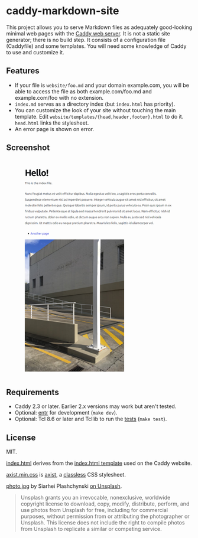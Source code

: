 # caddy-markdown-site

This project allows you to serve Markdown files as adequately good-looking
minimal web pages with the [Caddy web server](https://caddyserver.com/).  It is
not a static site generator; there is no build step.  It consists of a
configuration file (Caddyfile) and some templates.  You will need some
knowledge of Caddy to use and customize it.


## Features

* If your file is `website/foo.md` and your domain example.com, you will be
able to access the file as both example.com/foo.md and example.com/foo with
no extension.
* `index.md` serves as a directory index (but `index.html` has priority).
* You can customize the look of your site without touching the main template.
Edit `website/templates/{head,header,footer}.html` to do it.  `head.html` links
the stylesheet.
* An error page is shown on error.


## Screenshot

![A screenshot the index page of the demo website](screenshot.png)


## Requirements

* Caddy 2.3 or later.  Earlier 2.x versions may work but aren't tested.
* Optional: [entr](https://github.com/eradman/entr) for development
(`make dev`).
* Optional: Tcl 8.6 or later and Tcllib to run the
[tests](caddy-markdown-site.test) (`make test`).


## License

MIT.

[index.html](website/templates/index.html) derives from the
[index.html template](https://github.com/caddyserver/website/blob/1ff5103c73c921c8faa82ef3342d904a7f6a8e22/src/docs/index.html) used on the Caddy website.

[axist.min.css](website/media/axist.min.css) is
[axist](https://github.com/ruanmartinelli/axist), a
[classless](https://github.com/dbohdan/classless-css) CSS stylesheet.

[photo.jpg](website/media/photo.jpg) by Siarhei Plashchynski
[on Unsplash](https://unsplash.com/photos/6FmtLICCvxI).

> Unsplash grants you an irrevocable, nonexclusive, worldwide copyright license
> to download, copy, modify, distribute, perform, and use photos from Unsplash
> for free, including for commercial purposes, without permission from or
> attributing the photographer or Unsplash. This license does not include the
> right to compile photos from Unsplash to replicate a similar or competing
> service.
